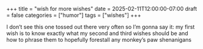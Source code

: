 +++
title = "wish for more wishes"
date = 2025-02-11T12:00:00-07:00
draft = false
categories = ["humor"]
tags = ["wishes"]
+++


I don’t see this one tossed out there very often so I’m gonna say it: my first wish is to know exactly what my second and third wishes should be and how to phrase them to hopefully forestall any monkey’s paw shenanigans